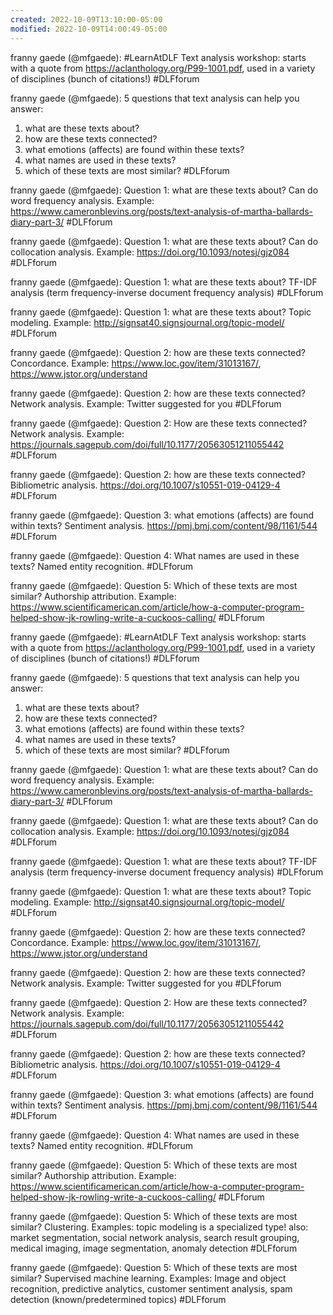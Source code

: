```yaml
---
created: 2022-10-09T13:10:00-05:00
modified: 2022-10-09T14:00:49-05:00
---
```


franny gaede (@mfgaede): #LearnAtDLF Text analysis workshop: starts with a quote from https://aclanthology.org/P99-1001.pdf, used in a variety of disciplines (bunch of citations!) #DLFforum

franny gaede (@mfgaede): 5 questions that text analysis can help you answer: 

1. what are these texts about?
2. how are these texts connected?
3. what emotions (affects) are found within these texts?
4. what names are used in these texts?
5. which of these texts are most similar? #DLFforum

franny gaede (@mfgaede): Question 1: what are these texts about? Can do word frequency analysis. Example: https://www.cameronblevins.org/posts/text-analysis-of-martha-ballards-diary-part-3/ #DLFforum

franny gaede (@mfgaede): Question 1: what are these texts about? Can do collocation analysis. Example: https://doi.org/10.1093/notesj/gjz084 #DLFforum

franny gaede (@mfgaede): Question 1: what are these texts about? TF-IDF analysis (term frequency-inverse document frequency analysis) #DLFforum

franny gaede (@mfgaede): Question 1: what are these texts about? Topic modeling. Example: http://signsat40.signsjournal.org/topic-model/ #DLFforum

franny gaede (@mfgaede): Question 2: how are these texts connected? Concordance. Example: https://www.loc.gov/item/31013167/, https://www.jstor.org/understand

franny gaede (@mfgaede): Question 2: how are these texts connected? Network analysis. Example: Twitter suggested for you #DLFforum

franny gaede (@mfgaede): Question 2: How are these texts connected? Network analysis. Example: https://journals.sagepub.com/doi/full/10.1177/20563051211055442 #DLFforum

franny gaede (@mfgaede): Question 2: how are these texts connected? Bibliometric analysis. https://doi.org/10.1007/s10551-019-04129-4 #DLFforum

franny gaede (@mfgaede): Question 3: what emotions (affects) are found within texts? Sentiment analysis. https://pmj.bmj.com/content/98/1161/544 #DLFforum

franny gaede (@mfgaede): Question 4: What names are used in these texts? Named entity recognition. #DLFforum

franny gaede (@mfgaede): Question 5: Which of these texts are most similar? Authorship attribution. Example: https://www.scientificamerican.com/article/how-a-computer-program-helped-show-jk-rowling-write-a-cuckoos-calling/ #DLFforum

franny gaede (@mfgaede): #LearnAtDLF Text analysis workshop: starts with a quote from https://aclanthology.org/P99-1001.pdf, used in a variety of disciplines (bunch of citations!) #DLFforum

franny gaede (@mfgaede): 5 questions that text analysis can help you answer: 

1. what are these texts about?
2. how are these texts connected?
3. what emotions (affects) are found within these texts?
4. what names are used in these texts?
5. which of these texts are most similar? #DLFforum

franny gaede (@mfgaede): Question 1: what are these texts about? Can do word frequency analysis. Example: https://www.cameronblevins.org/posts/text-analysis-of-martha-ballards-diary-part-3/ #DLFforum

franny gaede (@mfgaede): Question 1: what are these texts about? Can do collocation analysis. Example: https://doi.org/10.1093/notesj/gjz084 #DLFforum

franny gaede (@mfgaede): Question 1: what are these texts about? TF-IDF analysis (term frequency-inverse document frequency analysis) #DLFforum

franny gaede (@mfgaede): Question 1: what are these texts about? Topic modeling. Example: http://signsat40.signsjournal.org/topic-model/ #DLFforum

franny gaede (@mfgaede): Question 2: how are these texts connected? Concordance. Example: https://www.loc.gov/item/31013167/, https://www.jstor.org/understand

franny gaede (@mfgaede): Question 2: how are these texts connected? Network analysis. Example: Twitter suggested for you #DLFforum

franny gaede (@mfgaede): Question 2: How are these texts connected? Network analysis. Example: https://journals.sagepub.com/doi/full/10.1177/20563051211055442 #DLFforum

franny gaede (@mfgaede): Question 2: how are these texts connected? Bibliometric analysis. https://doi.org/10.1007/s10551-019-04129-4 #DLFforum

franny gaede (@mfgaede): Question 3: what emotions (affects) are found within texts? Sentiment analysis. https://pmj.bmj.com/content/98/1161/544 #DLFforum

franny gaede (@mfgaede): Question 4: What names are used in these texts? Named entity recognition. #DLFforum

franny gaede (@mfgaede): Question 5: Which of these texts are most similar? Authorship attribution. Example: https://www.scientificamerican.com/article/how-a-computer-program-helped-show-jk-rowling-write-a-cuckoos-calling/ #DLFforum

franny gaede (@mfgaede): Question 5: Which of these texts are most similar? Clustering. Examples: topic modeling is a specialized type! also: market segmentation, social network analysis, search result grouping, medical imaging, image segmentation, anomaly detection #DLFforum

franny gaede (@mfgaede): Question 5: Which of these texts are most similar? Supervised machine learning. Examples: Image and object recognition, predictive analytics, customer sentiment analysis, spam detection (known/predetermined topics) #DLFforum
